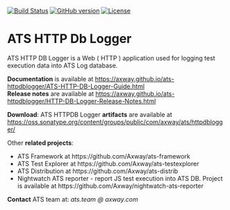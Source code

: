 [![Build Status](https://travis-ci.org/Axway/ats-httpdblogger.svg?branch=master)](https://travis-ci.org/Axway/ats-httpdblogger)
[![GitHub version](https://badge.fury.io/gh/Axway%2Fats-httpdblogger.svg)](https://badge.fury.io/gh/Axway%2Fats-httpdblogger)
[![License](https://img.shields.io/badge/License-Apache%202.0-blue.svg)](https://opensource.org/licenses/Apache-2.0)
# ATS HTTP Db Logger
ATS HTTP DB Logger is a Web ( HTTP ) application used for logging test execution data into ATS Log database.

**Documentation** is available at https://axway.github.io/ats-httpdblogger/ATS-HTTP-DB-Logger-Guide.html  
**Release notes** are available at https://axway.github.io/ats-httpdblogger/HTTP-DB-Logger-Release-Notes.html

**Download**: ATS HTTPDB Logger **artifacts** are available at https://oss.sonatype.org/content/groups/public/com/axway/ats/httpdblogger/

Other **related projects**:
<ul>
  <li>ATS Framework at https://github.com/Axway/ats-framework</li>
  <li>ATS Test Explorer at https://github.com/Axway/ats-testexplorer</li>
  <li>ATS Distribution at https://github.com/Axway/ats-distrib</li>
  <li>Nightwatch ATS reporter - report JS test execution into ATS DB. Project is available at https://github.com/Axway/nightwatch-ats-reporter</li>
</ul>

**Contact** ATS team at: _ats.team_  _@ axway.com_
